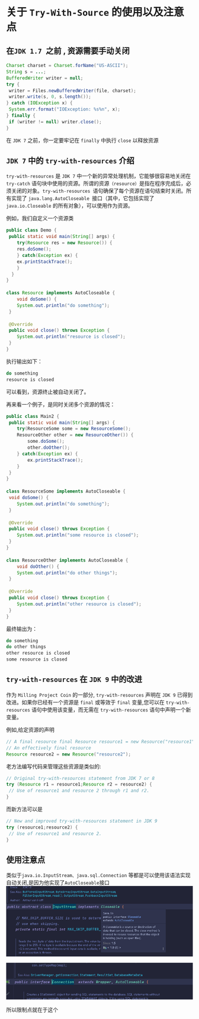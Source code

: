 # 关于 ``Try-With-Source`` 的使用以及注意点

## 在``JDK 1.7 ``之前 , 资源需要手动关闭

```java
Charset charset = Charset.forName("US-ASCII");
String s = ...;
BufferedWriter writer = null;
try {
 writer = Files.newBufferedWriter(file, charset);
 writer.write(s, 0, s.length());
} catch (IOException x) {
 System.err.format("IOException: %s%n", x);
} finally {
 if (writer != null) writer.close();
}
```
在 ``JDK 7`` 之前，你一定要牢记在 ``finally`` 中执行 ``close`` 以释放资源

## ``JDK 7`` 中的 ``try-with-resources`` 介绍

``try-with-resources`` 是 ``JDK 7`` 中一个新的异常处理机制，它能够很容易地关闭在 ``try-catch`` 语句块中使用的资源。所谓的资源``（resource）``是指在程序完成后，必须关闭的对象。``try-with-resources ``语句确保了每个资源在语句结束时关闭。所有实现了 ``java.lang.AutoCloseable ``接口（其中，它包括实现了 ``java.io.Closeable`` 的所有对象），可以使用作为资源。

例如，我们自定义一个资源类
```java
public class Demo { 
 public static void main(String[] args) {
    try(Resource res = new Resource()) {
    res.doSome();
    } catch(Exception ex) {
    ex.printStackTrace();
    }
  }
}

class Resource implements AutoCloseable {
    void doSome() {
    System.out.println("do something");
 }

 @Override 
 public void close() throws Exception {
    System.out.println("resource is closed");
 }
}
```

执行输出如下：
```java
do something
resource is closed
```

可以看到，资源终止被自动关闭了。

再来看一个例子，是同时关闭多个资源的情况：
```java
public class Main2 { 
 public static void main(String[] args) {
    try(ResourceSome some = new ResourceSome();
    ResourceOther other = new ResourceOther()) {
        some.doSome();
        other.doOther();
    } catch(Exception ex) {
        ex.printStackTrace();
    }
 }
}

class ResourceSome implements AutoCloseable {
 void doSome() {
    System.out.println("do something");
 }

 @Override 
 public void close() throws Exception {
    System.out.println("some resource is closed");
 }
}

class ResourceOther implements AutoCloseable {
    void doOther() {
    System.out.println("do other things");
 }

 @Override 
 public void close() throws Exception {
    System.out.println("other resource is closed");
 }
}
```
最终输出为：

```java
do something
do other things
other resource is closed
some resource is closed
```

## ``try-with-resources`` 在 ``JDK 9`` 中的改进

作为 ``Milling Project Coin`` 的一部分, ``try-with-resources`` 声明在 ``JDK 9`` 已得到改进。如果你已经有一个资源是 ``final`` 或等效于 ``final`` 变量,您可以在 ``try-with-resources`` 语句中使用该变量，而无需在 ``try-with-resources`` 语句中声明一个新变量。

例如,给定资源的声明
```java
// A final resource final Resource resource1 = new Resource("resource1");
// An effectively final resource
Resource resource2 = new Resource("resource2");
```
老方法编写代码来管理这些资源是类似的:
```java
// Original try-with-resources statement from JDK 7 or 8 
try (Resource r1 = resource1;Resource r2 = resource2) {
 // Use of resource1 and resource 2 through r1 and r2.
}
```
而新方法可以是
```java
// New and improved try-with-resources statement in JDK 9 
try (resource1;resource2) {
 // Use of resource1 and resource 2.
}
```
## 使用注意点

类似于``java.io.InputStream、java.sql.Connection`` 等都是可以使用该语法实现自动关闭,是因为他实现了``AutoCloseable``接口
![图 1](../images/b19dbc9a02e5d3ce0cad745c9412ab52e96bb0d4fe2baca82acd31cf4a7038fc.png)  

![图 2](../images/75f141e3c70b4f9ac87e7a540da49a935ade2ed7cbdd5d65764bdbebfbf1b605.png)  

所以限制点就在于这个







